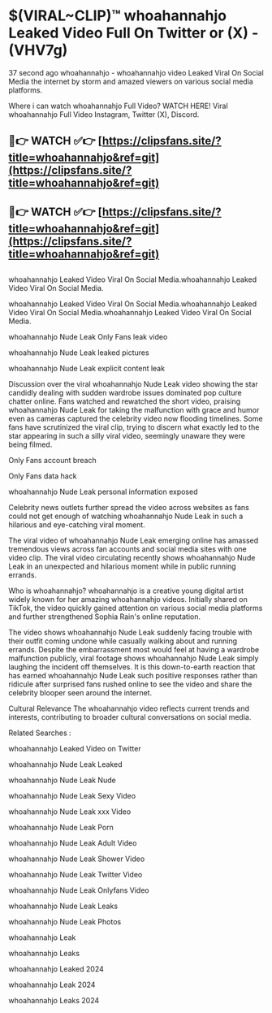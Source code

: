 # $(VIRAL~CLIP)™ whoahannahjo Leaked Video Full On Twitter or (X) -(VHV7g)
37 second ago whoahannahjo - whoahannahjo video Leaked Viral On Social Media the internet by storm and amazed viewers on various social media platforms.

Where i can watch whoahannahjo Full Video? WATCH HERE! Viral whoahannahjo Full Video Instagram, Twitter (X), Discord.

## 🔴👉 WATCH ✅👉 [https://clipsfans.site/?title=whoahannahjo&ref=git](https://clipsfans.site/?title=whoahannahjo&ref=git)
## 🔴👉 WATCH ✅👉 [https://clipsfans.site/?title=whoahannahjo&ref=git](https://clipsfans.site/?title=whoahannahjo&ref=git)
##
whoahannahjo Leaked Video Viral On Social Media.whoahannahjo Leaked Video Viral On Social Media.

whoahannahjo Leaked Video Viral On Social Media.whoahannahjo Leaked Video Viral On Social Media.whoahannahjo Leaked Video Viral On Social Media.

whoahannahjo Nude Leak Only Fans leak video

whoahannahjo Nude Leak leaked pictures

whoahannahjo Nude Leak explicit content leak

Discussion over the viral whoahannahjo Nude Leak video showing the star candidly dealing with sudden wardrobe issues dominated pop culture chatter online. Fans watched and rewatched the short video, praising whoahannahjo Nude Leak for taking the malfunction with grace and humor even as cameras captured the celebrity video now flooding timelines. Some fans have scrutinized the viral clip, trying to discern what exactly led to the star appearing in such a silly viral video, seemingly unaware they were being filmed.


Only Fans account breach

Only Fans data hack

whoahannahjo Nude Leak personal information exposed

Celebrity news outlets further spread the video across websites as fans could not get enough of watching whoahannahjo Nude Leak in such a hilarious and eye-catching viral moment.


The viral video of whoahannahjo Nude Leak emerging online has amassed tremendous views across fan accounts and social media sites with one video clip. The viral video circulating recently shows whoahannahjo Nude Leak in an unexpected and hilarious moment while in public running errands.


Who is whoahannahjo? whoahannahjo is a creative young digital artist widely known for her amazing whoahannahjo videos. Initially shared on TikTok, the video quickly gained attention on various social media platforms and further strengthened Sophia Rain's online reputation.

The video shows whoahannahjo Nude Leak suddenly facing trouble with their outfit coming undone while casually walking about and running errands. Despite the embarrassment most would feel at having a wardrobe malfunction publicly, viral footage shows whoahannahjo Nude Leak simply laughing the incident off themselves. It is this down-to-earth reaction that has earned whoahannahjo Nude Leak such positive responses rather than ridicule after surprised fans rushed online to see the video and share the celebrity blooper seen around the internet.

Cultural Relevance The whoahannahjo video reflects current trends and interests, contributing to broader cultural conversations on social media.

Related Searches :

whoahannahjo Leaked Video on Twitter

whoahannahjo Nude Leak Leaked

whoahannahjo Nude Leak Nude

whoahannahjo Nude Leak Sexy Video

whoahannahjo Nude Leak xxx Video

whoahannahjo Nude Leak Porn

whoahannahjo Nude Leak Adult Video

whoahannahjo Nude Leak Shower Video

whoahannahjo Nude Leak Twitter Video

whoahannahjo Nude Leak Onlyfans Video

whoahannahjo Nude Leak Leaks

whoahannahjo Nude Leak Photos

whoahannahjo Leak

whoahannahjo Leaks

whoahannahjo Leaked 2024

whoahannahjo Leak 2024

whoahannahjo Leaks 2024
